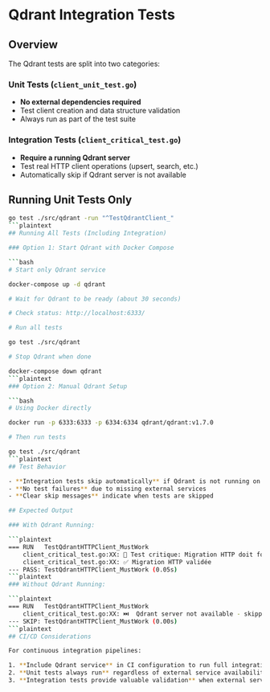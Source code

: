 # Qdrant Integration Tests

## Overview

The Qdrant tests are split into two categories:

### Unit Tests (`client_unit_test.go`)

- **No external dependencies required**
- Test client creation and data structure validation
- Always run as part of the test suite

### Integration Tests (`client_critical_test.go`)

- **Require a running Qdrant server**
- Test real HTTP client operations (upsert, search, etc.)
- Automatically skip if Qdrant server is not available

## Running Unit Tests Only

```bash
go test ./src/qdrant -run "^TestQdrantClient_"
```plaintext
## Running All Tests (Including Integration)

### Option 1: Start Qdrant with Docker Compose

```bash
# Start only Qdrant service

docker-compose up -d qdrant

# Wait for Qdrant to be ready (about 30 seconds)

# Check status: http://localhost:6333/

# Run all tests

go test ./src/qdrant

# Stop Qdrant when done

docker-compose down qdrant
```plaintext
### Option 2: Manual Qdrant Setup

```bash
# Using Docker directly

docker run -p 6333:6333 -p 6334:6334 qdrant/qdrant:v1.7.0

# Then run tests

go test ./src/qdrant
```plaintext
## Test Behavior

- **Integration tests skip automatically** if Qdrant is not running on localhost:6333
- **No test failures** due to missing external services
- **Clear skip messages** indicate when tests are skipped

## Expected Output

### With Qdrant Running:

```plaintext
=== RUN   TestQdrantHTTPClient_MustWork
    client_critical_test.go:XX: 🎯 Test critique: Migration HTTP doit fonctionner
    client_critical_test.go:XX: ✅ Migration HTTP validée
--- PASS: TestQdrantHTTPClient_MustWork (0.05s)
```plaintext
### Without Qdrant Running:

```plaintext
=== RUN   TestQdrantHTTPClient_MustWork
    client_critical_test.go:XX: ⏭️  Qdrant server not available - skipping integration test
--- SKIP: TestQdrantHTTPClient_MustWork (0.00s)
```plaintext
## CI/CD Considerations

For continuous integration pipelines:

1. **Include Qdrant service** in CI configuration to run full integration tests
2. **Unit tests always run** regardless of external service availability
3. **Integration tests provide valuable validation** when external services are available
